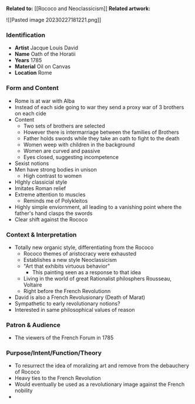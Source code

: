 **Related to:** [[Rococo and Neoclassicism]]
**Related artwork:** 

![[Pasted image 20230227181221.png]]

### Identification
- **Artist** Jacque Louis David
- **Name** Oath of the Horatii
- **Years** 1785
- **Material** Oil on Canvas
- **Location** Rome

### Form and Content
- Rome is at war with Alba
- Instead of each side going to war they send a proxy war of 3 brothers on each cide
- Content
	- Two sets of brothers are selected
	- However there is intermarriage between the families of Brothers
	- Father holds swords while they take an oath to fight to the death
	- Women weep with children in the background
	- Women are curved and passive
	- Eyes closed, suggesting incompetence
-  Sexist notions
- Men have strong bodies in unison
	- High contrast to women
- HIghly classicial style
- Imitates Roman relief
- Extreme attention to muscles
	- Reminds me of Polykleitos
- Highly simple enviornment, all leading to a vanishing point where the father's hand clasps the swords
- Clear shift against the Rococo

### Context & Interpretation
- Totally new organic style, differentiating from the Rococo
	- Rococo themes of aristocracy were exhausted
	- Establishes a new style Neoclassicism
	- "Art that exhibits virtuous behavior"
		- This painting seen as a response to that idea
	- Living in the world of great Rationalist philosphers Rousseau, Voltaire
	- Right before the French Revolutionn
- David is also a French Revolusionary (Death of Marat)
- Sympathetic to early revolutionary notions?
- Interested in same philosophical values of reason

### Patron & Audience
- The viewers of the French Forum in 1785

### Purpose/Intent/Function/Theory
- To resurrect the idea of moralizing art and remove from the debauchery of Rococo
- Heavy ties to the French Revolution
- Would eventually be used as a revolutionary image against the French nobility 
- 